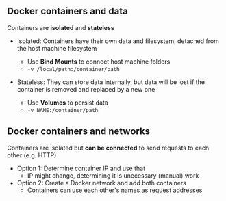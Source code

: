 ## Docker containers and data

Containers are **isolated** and **stateless**

- Isolated: Containers have their own data and filesystem, detached from the host machine filesystem

  - Use **Bind Mounts** to connect host machine folders
  - `-v /local/path:/container/path`

- Stateless: They can store data internally, but data will be lost if the container is removed and replaced by a new one
  - Use **Volumes** to persist data
  - `-v NAME:/container/path`

## Docker containers and networks

Containers are isolated but **can be connected** to send requests to each other (e.g. HTTP)

- Option 1: Determine container IP and use that
  - IP might change, determining it is unecessary (manual) work
- Option 2: Create a Docker network and add both containers
  - Containers can use each other's names as request addresses
